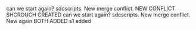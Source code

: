can we start again? sdcscripts. New merge conflict. NEW CONFLICT SHCROUCH CREATED
can we start again? sdcscripts. New merge conflict. New again
BOTH ADDED
s1 added
